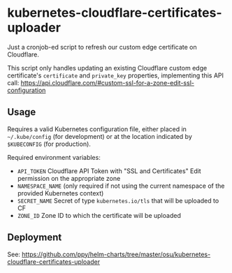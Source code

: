 # kubernetes-cloudflare-certificates-uploader

Just a cronjob-ed script to refresh our custom edge certificate on Cloudflare.

This script only handles updating an existing Cloudflare custom edge certificate's `certificate` and `private_key` properties, implementing this API call: https://api.cloudflare.com/#custom-ssl-for-a-zone-edit-ssl-configuration

## Usage

Requires a valid Kubernetes configuration file, either placed in `~/.kube/config` (for development) or at the location indicated by `$KUBECONFIG` (for production).

Required environment variables:
- `API_TOKEN` Cloudflare API Token with "SSL and Certificates" Edit permission on the appropriate zone
- `NAMESPACE_NAME` (only required if not using the current namespace of the provided Kubernetes context)
- `SECRET_NAME` Secret of type `kubernetes.io/tls` that will be uploaded to CF
- `ZONE_ID` Zone ID to which the certificate will be uploaded

## Deployment

See: https://github.com/ppy/helm-charts/tree/master/osu/kubernetes-cloudflare-certificates-uploader
